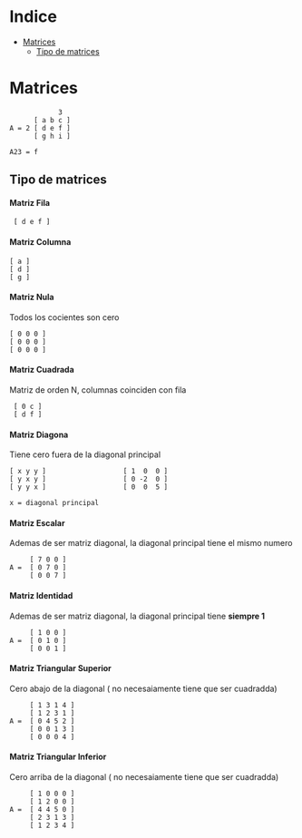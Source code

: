 # Indice
- [Matrices](#matrices)
    - [Tipo de matrices](#tipo-de-matrices)


# Matrices

                3
          [ a b c ]
    A = 2 [ d e f ]
          [ g h i ]   

    A23 = f

## Tipo de matrices

#### Matriz Fila

     [ d e f ]

#### Matriz Columna

    [ a ]
    [ d ]
    [ g ]

#### Matriz Nula
Todos los cocientes son cero

    [ 0 0 0 ]
    [ 0 0 0 ]
    [ 0 0 0 ]   

#### Matriz Cuadrada
Matriz de orden N, columnas coinciden con fila

     [ 0 c ]
     [ d f ] 

#### Matriz Diagona
Tiene cero fuera de la diagonal principal

    [ x y y ]                   [ 1  0  0 ]
    [ y x y ]                   [ 0 -2  0 ]
    [ y y x ]                   [ 0  0  5 ]

    x = diagonal principal

#### Matriz Escalar
Ademas de ser matriz diagonal, la diagonal principal tiene el mismo numero

         [ 7 0 0 ]
    A =  [ 0 7 0 ]
         [ 0 0 7 ]   


#### Matriz Identidad
Ademas de ser matriz diagonal, la diagonal principal tiene **siempre 1**

         [ 1 0 0 ]
    A =  [ 0 1 0 ]
         [ 0 0 1 ]   

#### Matriz Triangular Superior
Cero abajo de la diagonal ( no necesaiamente tiene que ser cuadradda)

         [ 1 3 1 4 ]
         [ 1 2 3 1 ]
    A =  [ 0 4 5 2 ]
         [ 0 0 1 3 ]
         [ 0 0 0 4 ]   

#### Matriz Triangular Inferior
Cero arriba de la diagonal ( no necesaiamente tiene que ser cuadradda)

         [ 1 0 0 0 ]
         [ 1 2 0 0 ]
    A =  [ 4 4 5 0 ]
         [ 2 3 1 3 ]
         [ 1 2 3 4 ]   